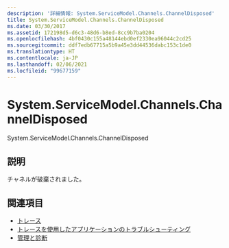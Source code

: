 ```yaml
---
description: '詳細情報: System.ServiceModel.Channels.ChannelDisposed'
title: System.ServiceModel.Channels.ChannelDisposed
ms.date: 03/30/2017
ms.assetid: 172198d5-d6c3-48d6-b8ed-8cc9b7ba0204
ms.openlocfilehash: 4bf0430c155a48144ebd0ef2330ea96044c2cd25
ms.sourcegitcommit: ddf7edb67715a5b9a45e3dd44536dabc153c1de0
ms.translationtype: HT
ms.contentlocale: ja-JP
ms.lasthandoff: 02/06/2021
ms.locfileid: "99677159"
---
```

# <a name="systemservicemodelchannelschanneldisposed"></a>System.ServiceModel.Channels.ChannelDisposed

System.ServiceModel.Channels.ChannelDisposed  
  
## <a name="description"></a>説明  

 チャネルが破棄されました。  
  
## <a name="see-also"></a>関連項目

- [トレース](index.md)
- [トレースを使用したアプリケーションのトラブルシューティング](using-tracing-to-troubleshoot-your-application.md)
- [管理と診断](../index.md)
